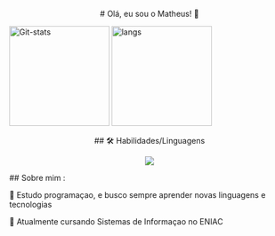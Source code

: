 
<p align="center">
# Olá, eu sou o Matheus! 👋 
</p>

<div> 
  <img height="180em"  alt="Git-stats" src="https://github-readme-stats.vercel.app/api?username=Maranho-dev&show_icons=true&count_private=true&hide=contribs&theme=dark&include_all_commits=true">
  <img height="180em" alt="langs" src="https://github-readme-stats.vercel.app/api/top-langs/?username=Maranho-dev&layout=compact&theme=dark">
</div>

<p align="center">
## 🛠 Habilidades/Linguagens
</p>

<p align="center">
  <a href="https://skillicons.dev">
    <img src="https://skillicons.dev/icons?i=html,css,js,ts,git,nodejs,angular,java,mysql" />
  </a>
</p>
## Sobre mim :


🧠 Estudo programaçao, e busco sempre aprender novas linguagens e tecnologias

📖 Atualmente cursando Sistemas de Informaçao no ENIAC 
